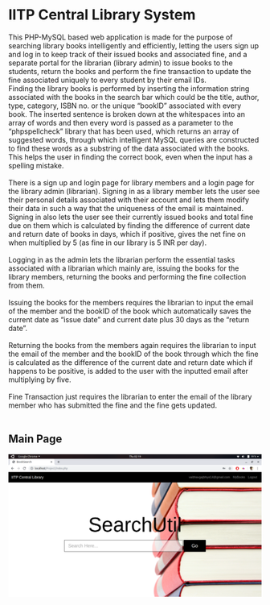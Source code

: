 # IITP Central Library System

This PHP-MySQL based web application is made for the purpose of searching library
books intelligently and efficiently, letting the users sign up and log in to keep track of
their issued books and associated fine, and a separate portal for the librarian (library
admin) to issue books to the students, return the books and perform the fine
transaction to update the fine associated uniquely to every student by their email IDs.<br/>
Finding the library books is performed by inserting the information string associated
with the books in the search bar which could be the title, author, type, category, ISBN
no. or the unique “bookID” associated with every book. The inserted sentence is
broken down at the whitespaces into an array of words and then every word is
passed as a parameter to the “phpspellcheck” library that has been used, which
returns an array of suggested words, through which intelligent MySQL queries are
constructed to find these words as a substring of the data associated with the books.
This helps the user in finding the correct book, even when the input has a spelling
mistake.<br/><br/>
There is a sign up and login page for library members and a login page for the library
admin (librarian). Signing in as a library member lets the user see their personal
details associated with their account and lets them modify their data in such a way
that the uniqueness of the email is maintained. Signing in also lets the user see their
currently issued books and total fine due on them which is calculated by finding the
difference of current date and return date of books in days, which if positive, gives the
net fine on when multiplied by 5 (as fine in our library is 5 INR per day).<br/><br/>
Logging in as the admin lets the librarian perform the essential tasks associated with
a librarian which mainly are, issuing the books for the library members, returning the
books and performing the fine collection from them.<br/><br/>
Issuing the books for the members requires the librarian to input the email of the
member and the bookID of the book which automatically saves the current date as
“issue date” and current date plus 30 days as the “return date”.<br/><br/>
Returning the books from the members again requires the librarian to input the email
of the member and the bookID of the book through which the fine is calculated as the
difference of the current date and return date which if happens to be positive, is
added to the user with the inputted email after multiplying by five.<br/><br/>
Fine Transaction just requires the librarian to enter the email of the library member
who has submitted the fine and the fine gets updated.<br/><br/>

## Main Page
![Screenshot](Images/1.png)


